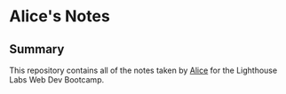# Alice's Notes

## Summary

This repository contains all of the notes taken by [Alice](https://github.com/alicelinx) for the Lighthouse Labs Web Dev Bootcamp.